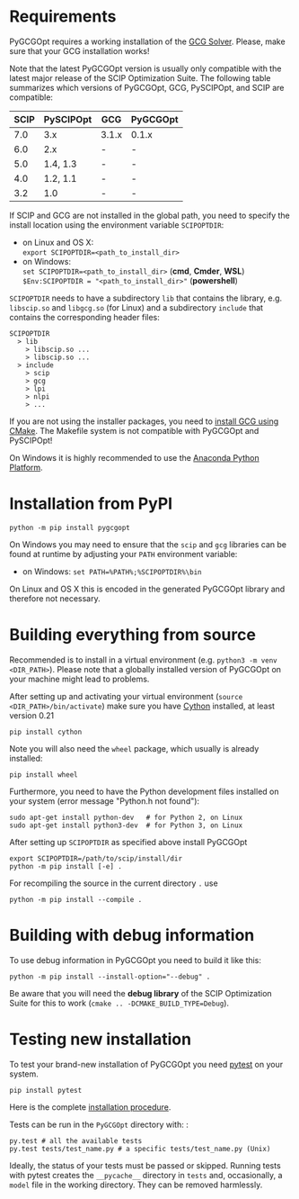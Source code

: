 Requirements
============

PyGCGOpt requires a working installation of the [GCG Solver](https://gcg.or.rwth-aachen.de/). Please, make sure that your GCG installation works!

Note that the latest PyGCGOpt version is usually only compatible with the latest major release of the SCIP Optimization Suite.
The following table summarizes which versions of PyGCGOpt, GCG, PySCIPOpt, and SCIP are compatible:

|SCIP| PySCIPOpt | GCG | PyGCGOpt
|----|----|----|----|
7.0 | 3.x | 3.1.x | 0.1.x |
6.0 | 2.x | - | - |
5.0 | 1.4, 1.3 | - | - |
4.0 | 1.2, 1.1 | - | - |
3.2 | 1.0 | - | - |

If SCIP and GCG are not installed in the global path,
you need to specify the install location using the environment variable
`SCIPOPTDIR`:

-   on Linux and OS X:\
    `export SCIPOPTDIR=<path_to_install_dir>`
-   on Windows:\
    `set SCIPOPTDIR=<path_to_install_dir>` (**cmd**, **Cmder**, **WSL**)\
    `$Env:SCIPOPTDIR = "<path_to_install_dir>"` (**powershell**)

`SCIPOPTDIR` needs to have a subdirectory `lib` that contains the
library, e.g. `libscip.so` and `libgcg.so` (for Linux) and a subdirectory `include` that
contains the corresponding header files:

    SCIPOPTDIR
      > lib
        > libscip.so ...
        > libscip.so ...
      > include
        > scip
        > gcg
        > lpi
        > nlpi
        > ...

If you are not using the installer packages, you need to [install GCG using CMake](https://gcg.or.rwth-aachen.de/dev/doc-3.1.0/install-manually.html).
The Makefile system is not compatible with PyGCGOpt and PySCIPOpt!

On Windows it is highly recommended to use the [Anaconda Python
Platform](https://www.anaconda.com/).

Installation from PyPI
======================

    python -m pip install pygcgopt

On Windows you may need to ensure that the `scip` and `gcg` libraries can be found
at runtime by adjusting your `PATH` environment variable:

-   on Windows: `set PATH=%PATH%;%SCIPOPTDIR%\bin`

On Linux and OS X this is encoded in the generated PyGCGOpt library and
therefore not necessary.

Building everything from source
===============================

Recommended is to install in a virtual environment (e.g. `python3 -m venv <DIR_PATH>`).
Please note that a globally installed version of PyGCGOpt on your machine might lead to problems.

After setting up and activating your virtual environment (`source <DIR_PATH>/bin/activate`) make sure you have [Cython](http://cython.org/) installed, at least version 0.21

    pip install cython

Note you will also need the `wheel` package, which usually is already installed:

    pip install wheel

Furthermore, you need to have the Python
development files installed on your system (error message "Python.h not
found"):

    sudo apt-get install python-dev   # for Python 2, on Linux
    sudo apt-get install python3-dev  # for Python 3, on Linux

After setting up `SCIPOPTDIR` as specified above install PyGCGOpt

    export SCIPOPTDIR=/path/to/scip/install/dir
    python -m pip install [-e] .

For recompiling the source in the current directory `.` use

    python -m pip install --compile .

Building with debug information
===============================

To use debug information in PyGCGOpt you need to build it like this:

    python -m pip install --install-option="--debug" .

Be aware that you will need the **debug library** of the SCIP
Optimization Suite for this to work
(`cmake .. -DCMAKE_BUILD_TYPE=Debug`).

Testing new installation
========================

To test your brand-new installation of PyGCGOpt you need
[pytest](https://pytest.org/) on your system.

    pip install pytest

Here is the complete [installation
procedure](https://docs.pytest.org/en/latest/getting-started.html).

Tests can be run in the `PyGCGOpt` directory with: :

    py.test # all the available tests
    py.test tests/test_name.py # a specific tests/test_name.py (Unix)

Ideally, the status of your tests must be passed or skipped. Running
tests with pytest creates the `__pycache__` directory in `tests` and,
occasionally, a `model` file in the working directory. They can be
removed harmlessly.
